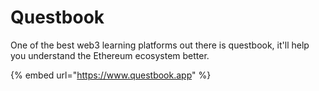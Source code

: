 # Questbook

One of the best web3 learning platforms out there is questbook, it'll help you understand the Ethereum ecosystem better.

{% embed url="https://www.questbook.app" %}
